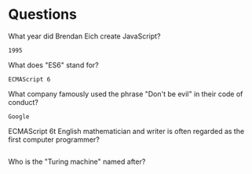 # Questions

What year did Brendan Eich create JavaScript?

```
1995
```

What does "ES6" stand for?

```
ECMAScript 6
```

What company famously used the phrase "Don't be evil" in their code of conduct?

```
Google
```
ECMAScript 6t English mathematician and writer is often regarded as the first computer programmer?

```

```

Who is the "Turing machine" named after?

```

```
